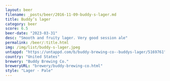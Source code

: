 ```yaml
---
layout: beer
filename: _posts/beer/2016-11-09-buddy-s-lager.md
title: Buddy’s lager
category: beer
score: 6.5
beer-date: "2023-03-31"
desc: "Smooth and fruity lager. Very good session ale"
permalink: /beer/:title.html
img: /img/list/buddy-s-lager.jpeg
untappd: "https://untappd.com/b/buddy-brewing-co--buddys-lager/5169761"
country: "United States"
brewery: "Buddy Brewing Co."
breweryURL: "brewery/buddy-brewing-co.html"
style: "Lager - Pale"
---
```

